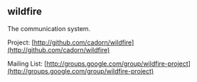 wildfire
--------

The communication system.
    
Project: [http://github.com/cadorn/wildfire](http://github.com/cadorn/wildfire)

Mailing List: [http://groups.google.com/group/wildfire-project](http://groups.google.com/group/wildfire-project)
